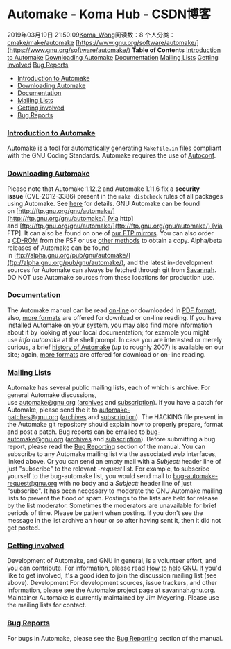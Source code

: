 # Automake - Koma Hub - CSDN博客
2019年03月19日 21:50:09[Koma_Wong](https://me.csdn.net/Rong_Toa)阅读数：8
个人分类：[cmake/make/automake](https://blog.csdn.net/Rong_Toa/article/category/8730065)
[https://www.gnu.org/software/automake/](https://www.gnu.org/software/automake/)
**Table of Contents**
[Introduction to Automake](#Introduction%20to%20Automake)
[Downloading Automake](#Downloading%20Automake)
[Documentation](#Documentation)
[Mailing Lists](#Mailing%20Lists)
[Getting involved](#Getting%20involved)
[Bug Reports](#Bug%20Reports)
- [Introduction to Automake](https://www.gnu.org/software/automake/#introduction)
- [Downloading Automake](https://www.gnu.org/software/automake/#downloading)
- [Documentation](https://www.gnu.org/software/automake/#documentation)
- [Mailing Lists](https://www.gnu.org/software/automake/#mailinglists)
- [Getting involved](https://www.gnu.org/software/automake/#contribute)
- [Bug Reports](https://www.gnu.org/software/automake/#bugs)
### [Introduction to Automake](https://www.gnu.org/software/automake/#TOCintroduction)
Automake is a tool for automatically generating `Makefile.in` files compliant with the GNU Coding Standards. Automake requires the use of [Autoconf](https://www.gnu.org/software/autoconf/autoconf.html).
### [Downloading Automake](https://www.gnu.org/software/automake/#TOCdownloading)
Please note that Automake 1.12.2 and Automake 1.11.6 fix a **security issue** (CVE-2012-3386) present in the `make distcheck` rules of all packages using Automake. See [here](http://lists.gnu.org/archive/html/automake/2012-07/msg00023.html) for details.
GNU Automake can be found on [http://ftp.gnu.org/gnu/automake/](http://ftp.gnu.org/gnu/automake/) [via http] and [ftp://ftp.gnu.org/gnu/automake/](ftp://ftp.gnu.org/gnu/automake/) [via FTP]. It can also be found on one of [our FTP mirrors](https://www.gnu.org/order/ftp.html). You can also order a [CD-ROM](http://order.fsf.org/) from the FSF or use [other methods](https://www.gnu.org/software/software.html#getgnu) to obtain a copy.
Alpha/beta releases of Automake can be found in [ftp://alpha.gnu.org/pub/gnu/automake/](ftp://alpha.gnu.org/pub/gnu/automake/), and the latest in-development sources for Automake can always be fetched through git from [Savannah](http://savannah.gnu.org/git/?group=automake). DO NOT use Automake sources from these locations for production use.
### [Documentation](https://www.gnu.org/software/automake/#TOCdocumentation)
The Automake manual can be read [on-line](https://www.gnu.org/software/automake/manual/automake.html) or downloaded in [PDF format](https://www.gnu.org/software/automake/manual/automake.pdf); also, [more formats](https://www.gnu.org/software/automake/manual/index.html) are offered for download or on-line reading. If you have installed Automake on your system, you may also find more information about it by looking at your local documentation; for example you might use *info automake* at the shell prompt.
In case you are interested or merely curious, a brief [history of Automake](https://www.gnu.org/software/automake/history/automake-history.html) (up to roughly 2007) is available on our site; again, [more formats](https://www.gnu.org/software/automake/history/index.html) are offered for download or on-line reading.
### [Mailing Lists](https://www.gnu.org/software/automake/#TOCmailinglists)
Automake has several public mailing lists, each of which is archive.
For general Automake discussions, use [<automake@gnu.org>](mailto:automake@gnu.org) ([archives](http://lists.gnu.org/archive/html/automake/) and [subscription](http://lists.gnu.org/mailman/listinfo/automake/)).
If you have a patch for Automake, please send the it to [<automake-patches@gnu.org>](mailto:automake-patches@gnu.org) ([archives](http://lists.gnu.org/archive/html/automake-patches/) and [subscription](http://lists.gnu.org/mailman/listinfo/automake-patches/)). The HACKING file present in the Automake git repository should explain how to properly prepare, format and post a patch.
Bug reports can be emailed to [<bug-automake@gnu.org>](mailto:bug-automake@gnu.org) ([archives](http://lists.gnu.org/archive/html/bug-automake/) and [subscription](http://lists.gnu.org/mailman/listinfo/bug-automake/)). Before submitting a bug report, please read the [Bug Reporting](https://www.gnu.org/software/automake/manual/html_node/Reporting-Bugs.html) section of the manual.
You can subscribe to any Automake mailing list via the associated web interfaces, linked above. Or you can send an empty mail with a *Subject:* header line of just "subscribe" to the relevant *-request* list. For example, to subscribe yourself to the bug-automake list, you would send mail to [<bug-automake-request@gnu.org>](mailto:bug-automake-request@gnu.org) with no body and a *Subject:* header line of just "subscribe".
It has been necessary to moderate the GNU Automake mailing lists to prevent the flood of spam. Postings to the lists are held for release by the list moderator. Sometimes the moderators are unavailable for brief periods of time. Please be patient when posting. If you don't see the message in the list archive an hour or so after having sent it, then it did not get posted.
### [Getting involved](https://www.gnu.org/software/automake/#TOCcontribute)
Development of Automake, and GNU in general, is a volunteer effort, and you can contribute. For information, please read [How to help GNU](https://www.gnu.org/help/). If you'd like to get involved, it's a good idea to join the discussion mailing list (see above).
Development
For development sources, issue trackers, and other information, please see the [Automake project page](https://savannah.gnu.org/projects/automake/) at [savannah.gnu.org](https://savannah.gnu.org/).
Maintainer
Automake is currently maintained by Jim Meyering. Please use the mailing lists for contact.
### [Bug Reports](https://www.gnu.org/software/automake/#TOCbugs)
For bugs in Automake, please see the [Bug Reporting](https://www.gnu.org/software/automake/manual/html_node/Reporting-Bugs.html) section of the manual.
